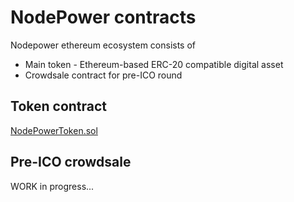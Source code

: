 # NodePower contracts
Nodepower ethereum ecosystem consists of
* Main token - Ethereum-based ERC-20 compatible digital asset
* Crowdsale contract for pre-ICO round

## Token contract
[NodePowerToken.sol](contracts/NodeToken.sol)

## Pre-ICO crowdsale
WORK in progress...